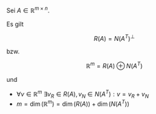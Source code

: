 Sei $A \in \mathbb{R}^{m \times n}$.

Es gilt

$$
	R(A) = N(A^T)^\perp
$$

bzw.

$$
	\mathbb{R}^m = R(A) \oplus N(A^T)
$$

und
- $\forall v \in \mathbb{R}^m \ \exists v_R \in R(A), v_N \in N(A^T) : v = v_R + v_N$
- $m = \dim(\mathbb{R}^m) = \dim(R(A)) + \dim(N(A^T))$